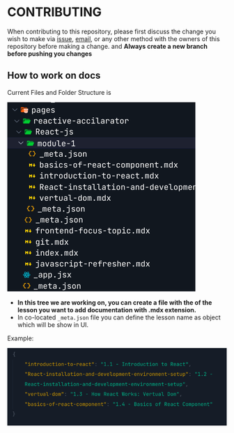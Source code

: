# CONTRIBUTING

When contributing to this repository, please first discuss the change you wish to make via [issue](https://github.com/Deveripon/reactive-accelarator/issues), [email](mailto:devripon.io@gmail.com), or any other method with the owners of this repository before making a change. and **Always create a new branch before pushing you changes**

## How to work on docs

Current Files and Folder Structure is

![Filetree](./public/filetree.png)

-   **In this tree we are working on, you can create a file with the of the lesson you want to add documentation with .mdx extension.**
-   In co-located `_meta.json` file you can define the lesson name as object which will be show in UI.

Example:

![meta](./public/meta.png)


